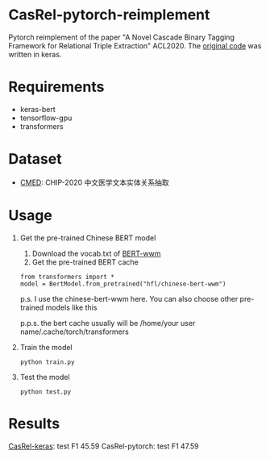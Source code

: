 # CasRel-pytorch-reimplement
Pytorch reimplement of the paper "A Novel Cascade Binary Tagging Framework for Relational Triple Extraction" ACL2020. The [original code](https://github.com/weizhepei/CasRel) was written in keras.
# Requirements
- keras-bert
- tensorflow-gpu
- transformers
# Dataset
- [CMED](biendata.xyz/competition/chip_2020_2/): CHIP-2020 中文医学文本实体关系抽取
# Usage
1. Get the pre-trained Chinese BERT model
   1. Download the vocab.txt of [BERT-wwm](https://github.com/ymcui/Chinese-BERT-wwm)
   2. Get the pre-trained BERT cache
   ```
   from transformers import *
   model = BertModel.from_pretrained("hfl/chinese-bert-wwm")
   ```
   p.s. I use the chinese-bert-wwm here. You can also choose other pre-trained models like this
   
   p.p.s. the bert cache usually will be /home/your user name/.cache/torch/transformers
2. Train the model
   ```
   python train.py
   ```
3. Test the model
   ```
   python test.py
   ```
# Results
[CasRel-keras](https://github.com/weizhepei/CasRel): test F1 45.59
CasRel-pytorch: test F1 47.59
